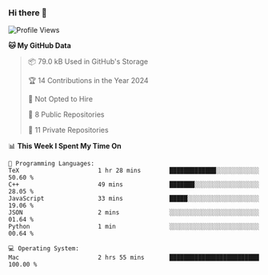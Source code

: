 ### Hi there 👋

<!--
**huayuan4396/huayuan4396** is a ✨ _special_ ✨ repository because its `README.md` (this file) appears on your GitHub profile.

Here are some ideas to get you started:

- 🔭 I’m currently working on ...
- 🌱 I’m currently learning ...
- 👯 I’m looking to collaborate on ...
- 🤔 I’m looking for help with ...
- 💬 Ask me about ...
- 📫 How to reach me: ...
- 😄 Pronouns: ...
- ⚡ Fun fact: ...
-->

<!--START_SECTION:waka-->
![Profile Views](http://img.shields.io/badge/Profile%20Views-0-blue)

**🐱 My GitHub Data** 

> 📦 79.0 kB Used in GitHub's Storage 
 > 
> 🏆 14 Contributions in the Year 2024
 > 
> 🚫 Not Opted to Hire
 > 
> 📜 8 Public Repositories 
 > 
> 🔑 11 Private Repositories 
 > 
📊 **This Week I Spent My Time On** 

```text
💬 Programming Languages: 
TeX                      1 hr 28 mins        █████████████░░░░░░░░░░░░   50.60 % 
C++                      49 mins             ███████░░░░░░░░░░░░░░░░░░   28.05 % 
JavaScript               33 mins             █████░░░░░░░░░░░░░░░░░░░░   19.06 % 
JSON                     2 mins              ░░░░░░░░░░░░░░░░░░░░░░░░░   01.64 % 
Python                   1 min               ░░░░░░░░░░░░░░░░░░░░░░░░░   00.64 % 

💻 Operating System: 
Mac                      2 hrs 55 mins       █████████████████████████   100.00 % 
```


<!--END_SECTION:waka-->
